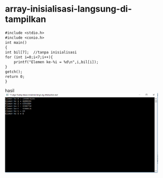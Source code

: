 # array-inisialisasi-langsung-di-tampilkan

    #include <stdio.h>
    #include <conio.h>
    int main()
    {
    int bil[7];  //tanpa inisialisasi
    for (int i=0;i<7;i++){
        printf("Elemen ke-%i = %d\n",i,bil[i]);
    }
    getch();
    return 0;
    }


hasil![img](https://github.com/Masdiaditia/array-inisialisasi-langsung-di-tampilkan/blob/master/array%20tanpa%20inisialisasi%20langsung%20di%20tampilkan.png?raw=true)
